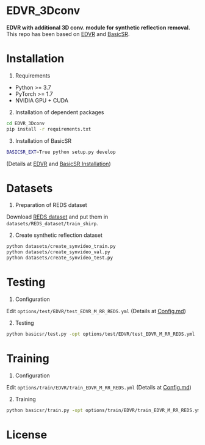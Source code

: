 # EDVR_3Dconv
**EDVR with additional 3D conv. module for synthetic reflection removal.**
This repo has been based on [EDVR](<https://github.com/xinntao/EDVR>) and [BasicSR](<https://github.com/XPixelGroup/BasicSR>).

# Installation
1. Requirements
- Python >= 3.7
- PyTorch >= 1.7
- NVIDIA GPU + CUDA

2. Installation of dependent packages

```bash
cd EDVR_3Dconv
pip install -r requirements.txt
```

3. Installation of BasicSR

```bash
BASICSR_EXT=True python setup.py develop
```
(Details at [EDVR](<https://github.com/xinntao/EDVR>) and [BasicSR Installation](<https://github.com/XPixelGroup/BasicSR/blob/master/docs/INSTALL.md>))


# Datasets

1. Preparation of REDS dataset

Download [REDS dataset](<https://seungjunnah.github.io/Datasets/reds.html>) and put them in ```datasets/REDS_dataset/train_shirp```.

2. Create synthetic reflection dataset

```bash
python datasets/create_synvideo_train.py
python datasets/create_synvideo_val.py
python datasets/create_synvideo_test.py
```

# Testing

1. Configuration

Edit ```options/test/EDVR/test_EDVR_M_RR_REDS.yml``` (Details at [Config.md](<https://github.com/XPixelGroup/BasicSR/blob/master/docs/Config.md>))

2. Testing

```bash
python basicsr/test.py -opt options/test/EDVR/test_EDVR_M_RR_REDS.yml
```


# Training

1. Configuration

Edit ```options/train/EDVR/train_EDVR_M_RR_REDS.yml``` (Details at [Config.md](<https://github.com/XPixelGroup/BasicSR/blob/master/docs/Config.md>))

2. Training

```bash
python basicsr/train.py -opt options/train/EDVR/train_EDVR_M_RR_REDS.yml
```


# License
